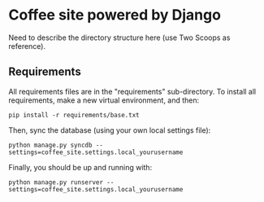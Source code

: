 Coffee site powered by Django
================================

Need to describe the directory structure here (use Two Scoops as reference).

Requirements
------------
All requirements files are in the "requirements" sub-directory. To install all requirements, make a new virtual environment, and then:

```
pip install -r requirements/base.txt
```

Then, sync the database (using your own local settings file):

```
python manage.py syncdb --settings=coffee_site.settings.local_yourusername
```

Finally, you should be up and running with:

```
python manage.py runserver --settings=coffee_site.settings.local_yourusername
```

